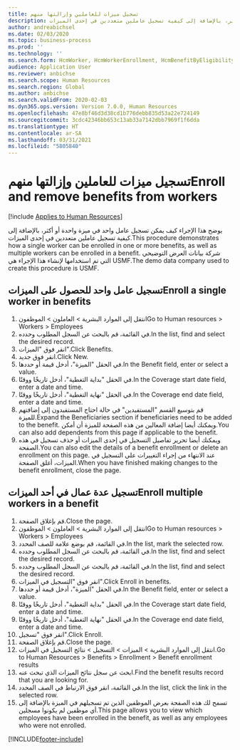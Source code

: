 ```yaml
---
title: تسجيل ميزات للعاملين وإزالتها منهم
description: يوضح هذا الإجراء كيف يمكن تسجيل عامل واحد في ميزة واحدة أو أكثر، بالإضافة إلى كيفية تسجيل عاملين متعددين في إحدى الميزات.
author: andreabichsel
ms.date: 02/03/2020
ms.topic: business-process
ms.prod: ''
ms.technology: ''
ms.search.form: HcmWorker, HcmWorkerEnrollment, HcmBenefitByEligibilityLookup, HcmMassBenefitEnrollment, HcmBenefitLookup, HcmMassBenefitEnrollmentResults, BenefitWorkspace, HcmBenefitSummaryPart
audience: Application User
ms.reviewer: anbichse
ms.search.scope: Human Resources
ms.search.region: Global
ms.author: anbichse
ms.search.validFrom: 2020-02-03
ms.dyn365.ops.version: Version 7.0.0, Human Resources
ms.openlocfilehash: 47e8bf46d3d38cd1b776debb835d53a22e724149
ms.sourcegitcommit: 3cdc42346bb653c13ab33a7142dbb7969f1f6dda
ms.translationtype: HT
ms.contentlocale: ar-SA
ms.lasthandoff: 03/31/2021
ms.locfileid: "5805840"
---
```

# <a name="enroll-and-remove-benefits-from-workers"></a><span data-ttu-id="1018b-103">تسجيل ميزات للعاملين وإزالتها منهم</span><span class="sxs-lookup"><span data-stu-id="1018b-103">Enroll and remove benefits from workers</span></span>

[!include [Applies to Human Resources](../includes/applies-to-hr.md)]



<span data-ttu-id="1018b-104">يوضح هذا الإجراء كيف يمكن تسجيل عامل واحد في ميزة واحدة أو أكثر، بالإضافة إلى كيفية تسجيل عاملين متعددين في إحدى الميزات.</span><span class="sxs-lookup"><span data-stu-id="1018b-104">This procedure demonstrates how a single worker can be enrolled in one or more benefits, as well as multiple workers can be enrolled in a benefit.</span></span> <span data-ttu-id="1018b-105">شركة بيانات العرض التوضيحي التي تم استخدامها لإنشاء هذا الإجراء هي USMF.</span><span class="sxs-lookup"><span data-stu-id="1018b-105">The demo data company used to create this procedure is USMF.</span></span>


## <a name="enroll-a-single-worker-in-benefits"></a><span data-ttu-id="1018b-106">تسجيل عامل واحد للحصول على الميزات</span><span class="sxs-lookup"><span data-stu-id="1018b-106">Enroll a single worker in benefits</span></span>
1. <span data-ttu-id="1018b-107">انتقل إلى الموارد البشرية > العاملون > الموظفون</span><span class="sxs-lookup"><span data-stu-id="1018b-107">Go to Human resources > Workers > Employees</span></span>
2. <span data-ttu-id="1018b-108">في القائمة، قم بالبحث عن السجل المطلوب وحدده.</span><span class="sxs-lookup"><span data-stu-id="1018b-108">In the list, find and select the desired record.</span></span>
3. <span data-ttu-id="1018b-109">انقر فوق "الميزات".</span><span class="sxs-lookup"><span data-stu-id="1018b-109">Click Benefits.</span></span>
4. <span data-ttu-id="1018b-110">انقر فوق جديد.</span><span class="sxs-lookup"><span data-stu-id="1018b-110">Click New.</span></span>
5. <span data-ttu-id="1018b-111">في الحقل "الميزة"، أدخل قيمة أو حددها.</span><span class="sxs-lookup"><span data-stu-id="1018b-111">In the Benefit field, enter or select a value.</span></span>
6. <span data-ttu-id="1018b-112">في الحقل "بداية التغطية"، أدخل تاريخًا ووقتًا.</span><span class="sxs-lookup"><span data-stu-id="1018b-112">In the Coverage start date field, enter a date and time.</span></span>
7. <span data-ttu-id="1018b-113">في الحقل "نهاية التغطية"، أدخل تاريخًا ووقتًا.</span><span class="sxs-lookup"><span data-stu-id="1018b-113">In the Coverage end date field, enter a date and time.</span></span>
8. <span data-ttu-id="1018b-114">قم بتوسيع القسم "المستفيدين" في حالة احتاج المستفيدون إلى إضافتهم للميزة.</span><span class="sxs-lookup"><span data-stu-id="1018b-114">Expand the Beneficiaries section if beneficiaries need to be added to the benefit.</span></span> <span data-ttu-id="1018b-115">ويمكنك أيضا إضافة المعالين من هذه الصفحة للميزة أن أمكن.</span><span class="sxs-lookup"><span data-stu-id="1018b-115">You can also add dependents from this page if applicable to the benefit.</span></span>
9. <span data-ttu-id="1018b-116">ويمكنك أيضا تحرير تفاصيل التسجيل في إحدى الميزات أو حذف تسجيل في هذه الصفحة.</span><span class="sxs-lookup"><span data-stu-id="1018b-116">You can also edit the details of a benefit enrollment or delete an enrollment on this page.</span></span> <span data-ttu-id="1018b-117">عند الانتهاء من إجراء التغييرات على التسجيل في الميزات، أغلق الصفحة.</span><span class="sxs-lookup"><span data-stu-id="1018b-117">When you have finished making changes to the benefit enrollment, close the page.</span></span>

## <a name="enroll-multiple-workers-in-a-benefit"></a><span data-ttu-id="1018b-118">تسجيل عدة عمال في أحد الميزات</span><span class="sxs-lookup"><span data-stu-id="1018b-118">Enroll multiple workers in a benefit</span></span>
1. <span data-ttu-id="1018b-119">قم بإغلاق الصفحة.</span><span class="sxs-lookup"><span data-stu-id="1018b-119">Close the page.</span></span>
2. <span data-ttu-id="1018b-120">انتقل إلى الموارد البشرية > العاملون > الموظفون</span><span class="sxs-lookup"><span data-stu-id="1018b-120">Go to Human resources > Workers > Employees</span></span>
3. <span data-ttu-id="1018b-121">في القائمة، قم بوضع علامة للصف المحدد.</span><span class="sxs-lookup"><span data-stu-id="1018b-121">In the list, mark the selected row.</span></span>
4. <span data-ttu-id="1018b-122">في القائمة، قم بالبحث عن السجل المطلوب وحدده.</span><span class="sxs-lookup"><span data-stu-id="1018b-122">In the list, find and select the desired record.</span></span>
5. <span data-ttu-id="1018b-123">في القائمة، قم بالبحث عن السجل المطلوب وحدده.</span><span class="sxs-lookup"><span data-stu-id="1018b-123">In the list, find and select the desired record.</span></span>
6. <span data-ttu-id="1018b-124">انقر فوق "التسجيل في الميزات".</span><span class="sxs-lookup"><span data-stu-id="1018b-124">Click Enroll in benefits.</span></span>
7. <span data-ttu-id="1018b-125">في الحقل "الميزة"، أدخل قيمة أو حددها.</span><span class="sxs-lookup"><span data-stu-id="1018b-125">In the Benefit field, enter or select a value.</span></span>
8. <span data-ttu-id="1018b-126">في الحقل "بداية التغطية"، أدخل تاريخًا ووقتًا.</span><span class="sxs-lookup"><span data-stu-id="1018b-126">In the Coverage start date field, enter a date and time.</span></span>
9. <span data-ttu-id="1018b-127">في الحقل "نهاية التغطية"، أدخل تاريخًا ووقتًا.</span><span class="sxs-lookup"><span data-stu-id="1018b-127">In the Coverage end date field, enter a date and time.</span></span>
10. <span data-ttu-id="1018b-128">انقر فوق "تسجيل".</span><span class="sxs-lookup"><span data-stu-id="1018b-128">Click Enroll.</span></span>
11. <span data-ttu-id="1018b-129">قم بإغلاق الصفحة.</span><span class="sxs-lookup"><span data-stu-id="1018b-129">Close the page.</span></span>
12. <span data-ttu-id="1018b-130">انتقل إلى الموارد البشرية > الميزات‬ > التسجيل > نتائج التسجيل في الميزات‬.</span><span class="sxs-lookup"><span data-stu-id="1018b-130">Go to Human Resources > Benefits > Enrollment > Benefit enrollment results</span></span>
13. <span data-ttu-id="1018b-131">ابحث عن سجل نتائج الميزات الذي تبحث عنه.</span><span class="sxs-lookup"><span data-stu-id="1018b-131">Find the benefit results record that you are looking for.</span></span>
14. <span data-ttu-id="1018b-132">في القائمة، انقر فوق الارتباط في الصف المحدد.</span><span class="sxs-lookup"><span data-stu-id="1018b-132">In the list, click the link in the selected row.</span></span>
15. <span data-ttu-id="1018b-133">تسمح لك هذه الصفحة بعرض الموظفين الذين تم تسجيلهم في الميزة بالإضافة إلى أي موظفين لم يكونوا مسجلين.</span><span class="sxs-lookup"><span data-stu-id="1018b-133">This page allows you to view which employees have been enrolled in the benefit, as well as any employees who were not enrolled.</span></span>



[!INCLUDE[footer-include](../includes/footer-banner.md)]